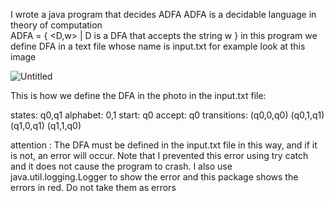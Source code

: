 I wrote a java program that decides ADFA
ADFA is a decidable language in theory of computation  
ADFA = { <D,w> | D is a DFA that accepts the string w }
in this program we define DFA in a text file whose name is input.txt
for example look at this image 

![Untitled](https://github.com/user-attachments/assets/f43e1483-7242-46e1-947b-78d7f7fcf5a0)

This is how we define the DFA in the photo in the input.txt file:

states: q0,q1 
alphabet: 0,1 
start: q0 
accept: q0 
transitions: 
(q0,0,q0) 
(q0,1,q1) 
(q1,0,q1) 
(q1,1,q0) 

attention : The DFA must be defined in the input.txt file in this way, and if it is not, an error will occur.
Note that I prevented this error using try catch and it does not cause the program to crash.
I also use java.util.logging.Logger to show the error and this package shows the errors in red. Do not take them as errors
